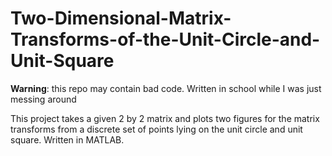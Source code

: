 # Two-Dimensional-Matrix-Transforms-of-the-Unit-Circle-and-Unit-Square

**Warning**: this repo may contain bad code. Written in school while I was just messing around

This project takes a given 2 by 2 matrix and plots two figures for the matrix transforms from a discrete set of points lying on the unit circle and unit square. Written in MATLAB.

